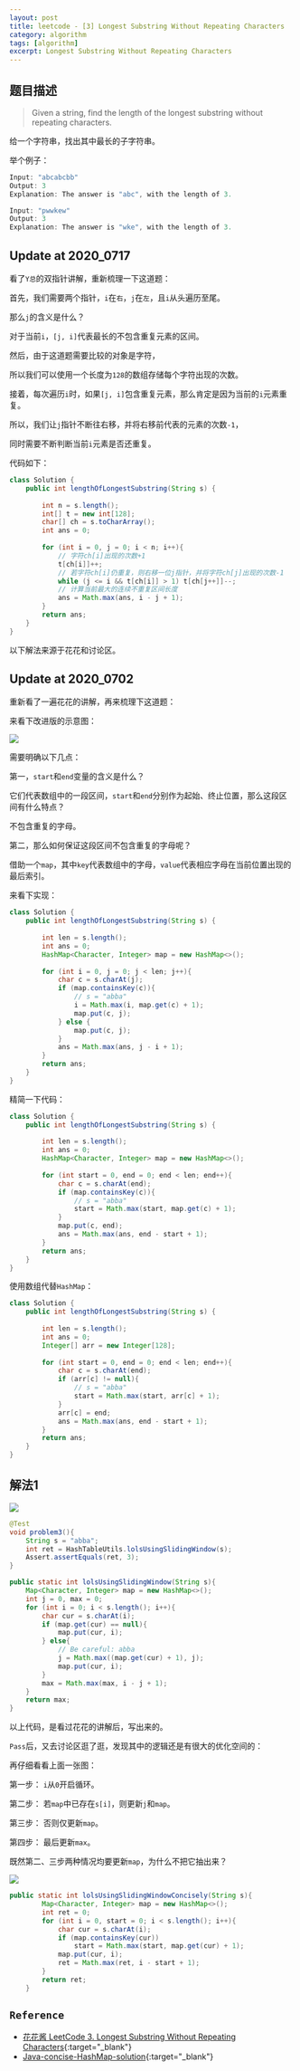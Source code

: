 ```yaml
---
layout: post
title: leetcode - [3] Longest Substring Without Repeating Characters
category: algorithm
tags: [algorithm]
excerpt: Longest Substring Without Repeating Characters
---
```


## 题目描述  

> Given a string, find the length of the longest substring without repeating characters.  

给一个字符串，找出其中最长的子字符串。  

举个例子：  


``` java
Input: "abcabcbb"
Output: 3 
Explanation: The answer is "abc", with the length of 3.

Input: "pwwkew"
Output: 3
Explanation: The answer is "wke", with the length of 3. 
```


## Update at 2020_0717  

看了`Y总`的双指针讲解，重新梳理一下这道题：  

首先，我们需要两个指针，`i`在`右`，`j`在`左`，且`i`从头遍历至尾。  

那么`j`的含义是什么？  

对于当前`i`，`[j, i]`代表最长的不包含重复元素的区间。   


然后，由于这道题需要比较的对象是字符，  

所以我们可以使用一个长度为`128`的数组存储每个字符出现的次数。  

接着，每次遍历`i`时，如果`[j, i]`包含重复元素，那么肯定是因为当前的`i`元素重复。  

所以，我们让`j`指针不断往右移，并将右移前代表的元素的次数`-1`，  

同时需要不断判断当前`i`元素是否还重复。   


代码如下：  

``` java
class Solution {
    public int lengthOfLongestSubstring(String s) {
        
        int n = s.length();
        int[] t = new int[128];
        char[] ch = s.toCharArray();
        int ans = 0;
        
        for (int i = 0, j = 0; i < n; i++){
            // 字符ch[i]出现的次数+1
            t[ch[i]]++;
            // 若字符ch[i]仍重复，则右移一位j指针，并将字符ch[j]出现的次数-1
            while (j <= i && t[ch[i]] > 1) t[ch[j++]]--;
            // 计算当前最大的连续不重复区间长度
            ans = Math.max(ans, i - j + 1);
        }
        return ans;
    }
}
```






以下解法来源于花花和讨论区。  

## Update at 2020_0702  

重新看了一遍花花的讲解，再来梳理下这道题：  

来看下改进版的示意图：  

![](https://yyc-images.oss-cn-beijing.aliyuncs.com/leetcode_3_key_2020_0702.png)  

需要明确以下几点：  

第一，`start`和`end`变量的含义是什么？  

它们代表数组中的一段区间，`start`和`end`分别作为起始、终止位置，那么这段区间有什么特点？   

不包含重复的字母。  

第二，那么如何保证这段区间不包含重复的字母呢？  

借助一个`map`，其中`key`代表数组中的字母，`value`代表相应字母在当前位置出现的最后索引。  

来看下实现：  

``` java
class Solution {
    public int lengthOfLongestSubstring(String s) {
        
        int len = s.length();
        int ans = 0;
        HashMap<Character, Integer> map = new HashMap<>();
        
        for (int i = 0, j = 0; j < len; j++){
            char c = s.charAt(j);
            if (map.containsKey(c)){
                // s = "abba"
                i = Math.max(i, map.get(c) + 1);
                map.put(c, j);
            } else {
                map.put(c, j);
            }
            ans = Math.max(ans, j - i + 1);
        }
        return ans;
    }
}
```

精简一下代码：  

``` java
class Solution {
    public int lengthOfLongestSubstring(String s) {
        
        int len = s.length();
        int ans = 0;
        HashMap<Character, Integer> map = new HashMap<>();
        
        for (int start = 0, end = 0; end < len; end++){
            char c = s.charAt(end);
            if (map.containsKey(c)){
                // s = "abba"
                start = Math.max(start, map.get(c) + 1);
            }
            map.put(c, end);
            ans = Math.max(ans, end - start + 1);
        }
        return ans;
    }
}
```

使用数组代替`HashMap`：  

``` java
class Solution {
    public int lengthOfLongestSubstring(String s) {
        
        int len = s.length();
        int ans = 0;
        Integer[] arr = new Integer[128];
        
        for (int start = 0, end = 0; end < len; end++){
            char c = s.charAt(end);
            if (arr[c] != null){
                // s = "abba"
                start = Math.max(start, arr[c] + 1);
            }
            arr[c] = end;
            ans = Math.max(ans, end - start + 1);
        }
        return ans;
    }
}
```

## 解法1  

![](https://yyc-images.oss-cn-beijing.aliyuncs.com/leetcode_3_sliding_window.png)  

``` java
@Test
void problem3(){
    String s = "abba";
    int ret = HashTableUtils.lolsUsingSlidingWindow(s);
    Assert.assertEquals(ret, 3);
}

public static int lolsUsingSlidingWindow(String s){
    Map<Character, Integer> map = new HashMap<>();
    int j = 0, max = 0;
    for (int i = 0; i < s.length(); i++){
        char cur = s.charAt(i);
        if (map.get(cur) == null){
            map.put(cur, i);
        } else{
            // Be careful: abba
            j = Math.max((map.get(cur) + 1), j);
            map.put(cur, i);
        }
        max = Math.max(max, i - j + 1);
    }
    return max;
}
```

以上代码，是看过花花的讲解后，写出来的。  

`Pass`后，又去讨论区逛了逛，发现其中的逻辑还是有很大的优化空间的：  

再仔细看看上面一张图：  

第一步： `i`从`0`开启循环。  

第二步： 若`map`中已存在`s[i]`，则更新`j`和`map`。  

第三步： 否则仅更新`map`。  

第四步： 最后更新`max`。  


既然第二、三步两种情况均要更新`map`，为什么不把它抽出来？  


![](https://yyc-images.oss-cn-beijing.aliyuncs.com/leetcode_3_sliding_window_imporve.png)  

``` java
public static int lolsUsingSlidingWindowConcisely(String s){
        Map<Character, Integer> map = new HashMap<>();
        int ret = 0;
        for (int i = 0, start = 0; i < s.length(); i++){
            char cur = s.charAt(i);
            if (map.containsKey(cur))
                start = Math.max(start, map.get(cur) + 1);
            map.put(cur, i);
            ret = Math.max(ret, i - start + 1);
        }
        return ret;
    }
```

## `Reference`  
- [花花酱 LeetCode 3. Longest Substring Without Repeating Characters](https://www.youtube.com/watch?v=LupZFfCCbAU&list=PLLuMmzMTgVK48qe6jxrVW-FHNrm7g5mop&index=1){:target="_blank"}  
- [Java-concise-HashMap-solution](https://leetcode.com/problems/longest-substring-without-repeating-characters/discuss/2146/Java-concise-HashMap-solution.){:target="_blank"}  